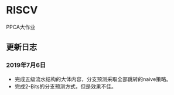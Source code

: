 # RISCV
PPCA大作业

## 更新日志
### 2019年7月6日
- 完成五级流水结构的大体内容，分支预测采取全部跳转的naive策略。
- 完成2-Bits的分支预测方式，但是效果不佳。
